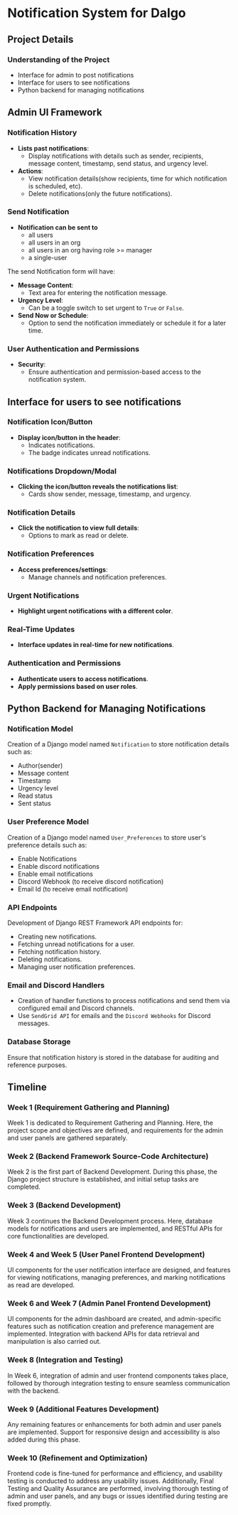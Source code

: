 # Notification System for Dalgo

## Project Details

### Understanding of the Project
- Interface for admin to post notifications
- Interface for users to see notifications
- Python backend for managing notifications

## Admin UI Framework

### Notification History

- **Lists past notifications**: 
  - Display notifications with details such as sender, recipients, message content, timestamp, send status, and urgency level.
- **Actions**: 
  - View notification details(show recipients, time for which notification is scheduled, etc).
  - Delete notifications(only the future notifications).

### Send Notification

- **Notification can be sent to**
  - all users
  - all users in an org
  - all users in an org having role >= manager
  - a single-user

The send Notification form will have:
- **Message Content**: 
  - Text area for entering the notification message.
- **Urgency Level**: 
  - Can be a toggle switch to set urgent to `True` or `False`.
- **Send Now or Schedule**: 
  - Option to send the notification immediately or schedule it for a later time.


### User Authentication and Permissions

- **Security**: 
  - Ensure authentication and permission-based access to the notification system.

## Interface for users to see notifications

### Notification Icon/Button

- **Display icon/button in the header**: 
  - Indicates notifications.
  - The badge indicates unread notifications.

### Notifications Dropdown/Modal

- **Clicking the icon/button reveals the notifications list**: 
  - Cards show sender, message, timestamp, and urgency.

### Notification Details

- **Click the notification to view full details**: 
  - Options to mark as read or delete.

### Notification Preferences

- **Access preferences/settings**: 
  - Manage channels and notification preferences.

### Urgent Notifications

- **Highlight urgent notifications with a different color**.

### Real-Time Updates

- **Interface updates in real-time for new notifications**.

### Authentication and Permissions

- **Authenticate users to access notifications**.
- **Apply permissions based on user roles**.

## Python Backend for Managing Notifications

### Notification Model
Creation of a Django model named `Notification` to store notification details such as:
- Author(sender)
- Message content
- Timestamp
- Urgency level
- Read status
- Sent status

### User Preference Model
Creation of a Django model named `User_Preferences` to store user's preference details such as:
- Enable Notifications
- Enable discord notifications
- Enable email notifications
- Discord Webhook (to receive discord notification)
- Email Id (to receive email notification) 

### API Endpoints
Development of Django REST Framework API endpoints for:
- Creating new notifications.
- Fetching unread notifications for a user.
- Fetching notification history.
- Deleting notifications.
- Managing user notification preferences.

### Email and Discord Handlers
- Creation of handler functions to process notifications and send them via configured email and Discord channels.
- Use `SendGrid API` for emails and the `Discord Webhooks` for Discord messages.

### Database Storage
Ensure that notification history is stored in the database for auditing and reference purposes.

## Timeline

### Week 1 (Requirement Gathering and Planning)

Week 1 is dedicated to Requirement Gathering and Planning. Here, the project scope and objectives are defined, and requirements for the admin and user panels are gathered separately.

### Week 2 (Backend Framework Source-Code Architecture)

Week 2 is the first part of Backend Development. During this phase, the Django project structure is established, and initial setup tasks are completed.

### Week 3 (Backend Development)

Week 3 continues the Backend Development process. Here, database models for notifications and users are implemented, and RESTful APIs for core functionalities are developed.

### Week 4 and Week 5 (User Panel Frontend Development)

UI components for the user notification interface are designed, and features for viewing notifications, managing preferences, and marking notifications as read are developed.

### Week 6 and Week 7 (Admin Panel Frontend Development)

UI components for the admin dashboard are created, and admin-specific features such as notification creation and preference management are implemented. Integration with backend APIs for data retrieval and manipulation is also carried out.

### Week 8 (Integration and Testing)

In Week 6, integration of admin and user frontend components takes place, followed by thorough integration testing to ensure seamless communication with the backend.

### Week 9 (Additional Features Development)

Any remaining features or enhancements for both admin and user panels are implemented. Support for responsive design and accessibility is also added during this phase.

### Week 10 (Refinement and Optimization)

Frontend code is fine-tuned for performance and efficiency, and usability testing is conducted to address any usability issues. Additionally, Final Testing and Quality Assurance are performed, involving thorough testing of admin and user panels, and any bugs or issues identified during testing are fixed promptly.

